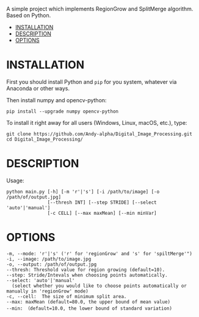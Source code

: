 A simple project which implements RegionGrow and SplitMerge algorithm. Based on Python.
- [INSTALLATION](#installation)
- [DESCRIPTION](#description)
- [OPTIONS](#options)

# INSTALLATION

First you should install Python and `pip` for you system, whatever via Anaconda or other ways.

Then install numpy and opencv-python:
```
pip install --upgrade numpy opencv-python
```

To install it right away for all users (Windows, Linux, macOS, etc.), type:
```
git clone https://github.com/Andy-alpha/Digital_Image_Processing.git
cd Digital_Image_Processing/
```

# DESCRIPTION

Usage:
```
python main.py [-h] [-m 'r'|'s'] [-i /path/to/image] [-o /path/of/output.jpg]
               [--thresh INT] [--step STRIDE] [--select 'auto'|'manual']
               [-c CELL] [--max maxMean] [--min minVar]
```

# OPTIONS

```
-m, --mode: 'r'|'s' ('r' for 'regionGrow' and 's' for 'spiltMerge'")
-i, --image: /path/to/image.jpg
-o, --output: /path/of/output.jpg
--thresh: Threshold value for region growing (default=10).
--step: Stride/Intevals when choosing points automatically.
--select: 'auto'|'manual'
  (select whether you would like to choose points automatically or manually in 'regionGrow' mode)
-c, --cell:  The size of minimum split area.
--max: maxMean (default=80.0, the upper bound of mean value)
--min: （default=10.0, the lower bound of standard variation)
```
